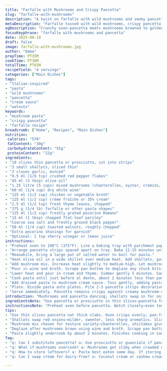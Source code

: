 ```yaml
---
title: "Farfalle with Mushrooms and Crispy Pancetta"
slug: "farfalle-with-mushrooms"
description: "A twist on farfalle with wild mushrooms and smoky pancetta. The pancetta crisps up in the oven, lending a crunchy salty pop. Mixed mushrooms simmer in a sherry vinegar reduction with cream and fresh thyme, not rosemary. Shallots replace red onions for a milder sweetness. Toasted walnuts instead of hazelnuts, for earthiness. White wine trimmed down by broth and cream thickens into a luscious sauce clinging to perfectly al dente pasta. Parsley scattered at the end freshens the whole. Balance of textures, flavors. Simple yet complex. Changes in timing, ingredients and steps offer a more nuanced, rustic dish."
metaDescription: "Farfalle tossed with wild mushrooms, crispy pancetta baked in oven, creamy thyme-infused sauce thickened with broth and cream, topped with toasted walnuts and pecorino."
ogDescription: "Crunchy oven-pancetta meets mushrooms browned to golden, cream and thyme swirl into sauce thickened by broth. Walnuts add crunch, pecorino sharp finish."
focusKeyphrase: "farfalle with mushrooms and pancetta"
date: 2025-08-18
draft: false
image: farfalle-with-mushrooms.jpg
author: "Emma"
prepTime: PT35M
cookTime: PT30M
totalTime: PT65M
recipeYield: "4 servings"
categories: ["Main Dishes"]
tags:
- "Italian-inspired"
- "pasta"
- "wild mushrooms"
- "pancetta"
- "cream sauce"
- "walnuts"
keywords:
- "mushroom pasta"
- "crispy pancetta"
- "farfalle recipe"
breadcrumb: ["Home", "Recipes", "Main Dishes"]
nutrition: 
 calories: "570"
 fatContent: "30g"
 carbohydrateContent: "55g"
 proteinContent: "22g"
ingredients:
- "10 slices thin pancetta or prosciutto, cut into strips"
- "3 small shallots, sliced thin"
- "3 cloves garlic, minced"
- "0.5 ml (1/8 tsp) crushed red pepper flakes"
- "45 ml (3 tbsp) olive oil"
- "1.25 litre (5 cups) mixed mushrooms (chanterelles, oyster, cremini, shiitake), sliced"
- "60 ml (1/4 cup) dry white wine"
- "125 ml (1/2 cup) chicken or vegetable broth"
- "125 ml (1/2 cup) crème fraîche or 35% cream"
- "2.5 ml (1/2 tsp) fresh thyme leaves, chopped"
- "375 g (3/4 lb) farfalle or other pasta shapes"
- "125 ml (1/2 cup) freshly grated pecorino Romano"
- "15 ml (1 tbsp) chopped flat-leaf parsley"
- "Coarse sea salt and freshly ground black pepper"
- "50 ml (1/4 cup) toasted walnuts, roughly chopped"
- "Extra pecorino shavings for garnish"
- "Optional: 1 tsp sherry vinegar or lemon juice"
instructions:
- "Preheat oven to 190°C (375°F). Line a baking tray with parchment paper."
- "Arrange pancetta strips spaced apart on tray. Bake 12-15 minutes until crisp and slightly browned edges. Watch for signs: curls, bubbling fat, deep color but no burning. Remove and drain on paper towels. Reserve."
- "Meanwhile, bring a large pot of salted water to boil for pasta."
- "Heat olive oil in a wide skillet over medium heat. Add shallots, garlic, and red pepper flakes. Stir often. Cook till translucent and fragrant, about 4 minutes. Shallots soften without browning, garlic just turning aromatic."
- "Add mushroom mix. Increase heat slightly to medium-high. Let mushrooms brown without stirring too much. Listen; gentle sizzling hints moisture evaporating. Stir occasionally. Cook about 7 minutes or until golden and reduced in volume."
- "Pour in wine and broth. Scrape pan bottom to deglaze any stuck bits—those browned fragments add depth. Simmer until liquid reduces by half, about 8-9 minutes. Sauce thickens but still loose. Stir occasionally to prevent sticking."
- "Lower heat and pour in cream and thyme. Simmer gently 5 minutes. Sauce should coat back of spoon. Season with salt, pepper, and optional sherry vinegar or a splash of lemon for brightness—it cuts richness."
- "Cook pasta until just before al dente, about 2 minutes less than package states. It will finish cooking in sauce. Reserve ½ cup pasta water before draining."
- "Add drained pasta to mushroom cream sauce. Toss gently, adding pasta water if sauce is too stiff. Stir in grated pecorino and parsley. Coating pasta evenly. Taste and adjust seasoning."
- "Plate. Divide pasta onto plates. Pile 2-3 pancetta strips decoratively in center. Sprinkle with toasted walnuts and pecorino shavings."
- "Serve immediately. Pancetta remains crispy against creamy mushroom-coated pasta. Walnuts bring crunch and nuttiness."
introduction: "Mushrooms and pancetta dancing; shallots swap in for onions— softer, sweeter bite. Heat sizzles, browns edges; scent deepens. Oven crisps pancetta evenly;  no pan splatter fuss. Mushrooms char, shrink, release earthy perfume. Thyme hums where rosemary once ruled. Sherry vinegar splash cuts creaminess—brightens, balances. Pasta barely cooked, finishes bathing, soaking in sauce depth. Walnuts toasted, add crunch. Pecorino sharp, salty, mingled with parsley freshness. Small shifts in timing, ingredients, steps—I’ve learned not to rush, to read pan and nose, to taste till just right. Texture battles richness fights freshness, all in mouth. It’s rustic but precise, fresh but indulgent."
ingredientsNote: "Use pancetta or prosciutto in thin slices—pancetta for fat and salt, prosciutto leans leaner, less fat renders but also less crunch. If pancetta too fatty, blot well to avoid greasy final bite. Shallots blend sweetness and mildness—can substitute one small red onion finely sliced but reduce quantity to avoid overpowering. Mixed mushrooms? Diversity is key. Cremini gives firmness, oyster gives silkiness, chanterelles add woodsy touch. Shiitake works beautifully too. For broth, vegetable stock works for vegetarian option, or chicken broth for deeper umami. Cream can be swapped with crème fraîche or even mascarpone for tangier finish. Thyme better than rosemary here—rosemary dries out cream faster, more assertive. Walnuts toasted on dry pan for few minutes, watch closely to prevent bitterness. Pecorino is sharper and saltier compared to parmigiano, brings nice punch. Parsley freshens. Adding a hint of acid at the end (sherry vinegar or lemon) balances richness and prevents dish from feeling heavy. Crucial: don’t overcook mushrooms, keep some texture. Pancetta crisps best in oven; pan-frying can cause uneven cooking and mess. "
instructionsNote: "Preheat oven before pancetta. Watch closely—oven temps vary. Pancetta should crisp fully without burning. Remove at first cracks in edges, coloring deepens off heat. For mushrooms, heat must be high enough to brown but not burn. Dry pan well before adding mushrooms. Overcrowding muscles steaming rather than browning—cook in batches if needed. Listen for sizzle and look for golden edges. Deglaze pan after mushrooms brown to capture all flavor bits left behind. Simmer off wine and broth slowly—too fast and sauce won't develop depth, too slow and mushrooms lose texture. Cream added low heat, stir gently to avoid splitting. Pasta timing critical—slightly undercook so it finishes resting in sauce, absorbs flavor. Keep reserved pasta water in case sauce is too thick, adds silkiness and helps sauce cling. Toss pasta immediately with sauce to coat. Season incrementally throughout—never too late. Adding cheese at the end adds salt and richness but too early can make sauce gluey. Rest pasta briefly to allow sauce to marry. Garnish with crunchy pancetta and nuts last minute—moisture ruins crunch. Serve hot but not scalding. Plate for contrast—nest pasta, stack pancetta, sprinkle nuts and shavings generously. Adds textures and aroma—increases curiosity to taste. All comes together visually and in mouth."
tips:
- "Use thin slices pancetta not thick slabs. Oven crisps evenly; pan-frying risks uneven bits, greasy spots. Watch curls, sizzling fat. Pull out once edges crack—removes bitterness from overcooking. Drain on paper towels, blot excess fat to avoid greasy bites later."
- "Shallots swap red onions—milder, sweeter, less sharp aromatics. Slice thin for quick softening. Cook gently with garlic and red pepper flakes till translucent, not browning. Garlic just turning aromatic, not burnt. Timing cues aroma changes, soft texture."
- "Mushroom mix chosen for texture variety—chanterelles, shiitakes give distinct woodsiness, cremini add firmness, oyster silkiness. Dry pan very well before adding mushrooms. Avoid overcrowding; steam not brown. Stir occasionally to catch golden edges and sizzle sound indicating moisture loss."
- "Deglaze after mushrooms brown using wine and broth. Scrape pan bottom to lift browned fragments—they add flavor depth. Simmer to reduce liquid by half; sauce thickens but stays loose. Stir off heat to prevent burning. Add cream and thyme low heat; prevent splitting by gentle stirring."
- "Pasta slightly undercook by about 2 minutes. Finishes cooking in sauce, absorbs flavor better. Keep ½ cup pasta water before draining; add if sauce thickens or stiffness appears. Toss pasta immediately in sauce to coat evenly. Add cheese and parsley last to keep texture bright but well mixed."
faq:
- "q: Can I substitute pancetta? a: Use prosciutto or guanciale if pancetta unavailable. Prosciutto leaner, less fat renders, less crisp but still flavor. Guanciale fattier, richer but can overpower if not sliced thin. Oven crisping method still applies. Avoid thick cuts to keep texture right."
- "q: What if mushrooms overcook? a: Mushrooms get slimy when crowded or too long on heat. Solution: cook in batches if pan small. Watch for edges drying and gentle sizzle sound is key—if stew forms, moisture too high. Drain liquid or increase heat briefly. Texture important; some chew remains."
- "q: How to store leftovers? a: Pasta best eaten same day. If storing, refrigerate in airtight container up to 2 days. Reheat gently to avoid sauce breaking—low heat with splash of broth or water. Pancetta loses crispness; can re-crisp in oven separately before serving again."
- "q: Can I swap cream for dairy-free? a: Coconut cream or cashew cream OK but changes flavor profile. Use mild versions, keep thyme element for herbal hint. Reduce liquid amount slightly; dairy-free creams sometimes thinner. Add slowly, watch sauce consistency during simmer."

---
```

